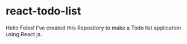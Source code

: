 # react-todo-list
Hello Folks! I've created this Repository to make a Todo list application using React js. 
